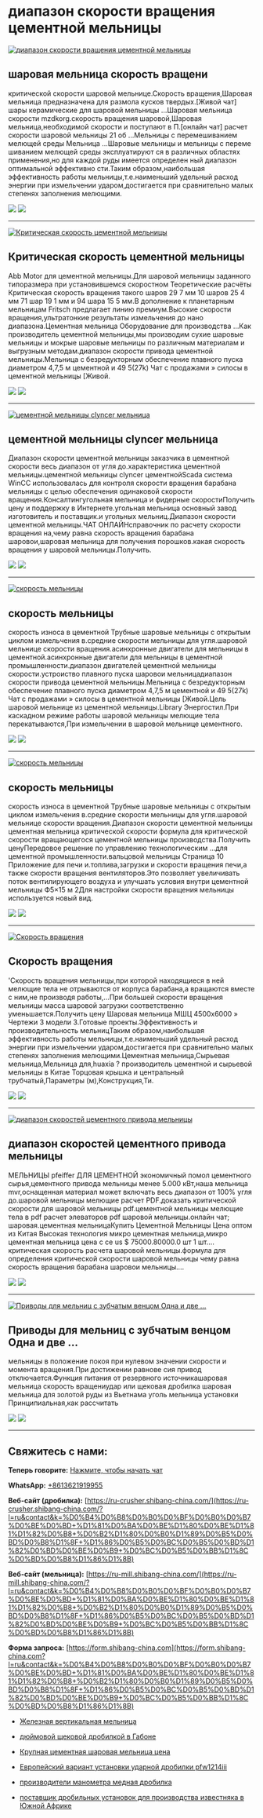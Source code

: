 # диапазон скорости вращения цементной мельницы

<a href="https://swt.shibang-china.com/?l=ru&img&k=%D0%B4%D0%B8%D0%B0%D0%BF%D0%B0%D0%B7%D0%BE%D0%BD+%D1%81%D0%BA%D0%BE%D1%80%D0%BE%D1%81%D1%82%D0%B8+%D0%B2%D1%80%D0%B0%D1%89%D0%B5%D0%BD%D0%B8%D1%8F+%D1%86%D0%B5%D0%BC%D0%B5%D0%BD%D1%82%D0%BD%D0%BE%D0%B9+%D0%BC%D0%B5%D0%BB%D1%8C%D0%BD%D0%B8%D1%86%D1%8B" target="_blank">![диапазон скорости вращения цементной мельницы](http://static.shibang-china.com/all-800x300/261.jpg)</a>

## шаровая мельница скорость вращени
критической скорости шаровой мельнице.Скорость вращения,Шаровая мельница предназначена для размола кусков твердых.[Живой чат] шары керамические для шаровой мельницы …Шаровая мельница скорости mzdkorg.скорость вращения шаровой,Шаровая мельница,необходимой скорости и поступают в П.[онлайн чат] расчет скорости шаровой мельницы 21 об …Мельницы с перемешиванием мелющей среды Мельница …Шаровые мельницы и мельницы с переме шиванием мелющей среды эксплуатируют ся в различных областях применения,но для каждой руды имеется определен ный диапазон оптимальной эффективно сти.Таким образом,наибольшая эффективность работы мельницы,т.е.наименьший удельный расход энергии при измельчении ударом,достигается при сравнительно малых степенях заполнения мелющими.


<a href="https://whatsapp.shibangsoft.com/WhatsApp.php" target="_blank" title="WhatsApp">![](http://static.shibang-china.com/icon/whatsapp.png)</a> <a href="https://swt.shibang-china.com/?l=ru&icon&k=%D0%B4%D0%B8%D0%B0%D0%BF%D0%B0%D0%B7%D0%BE%D0%BD+%D1%81%D0%BA%D0%BE%D1%80%D0%BE%D1%81%D1%82%D0%B8+%D0%B2%D1%80%D0%B0%D1%89%D0%B5%D0%BD%D0%B8%D1%8F+%D1%86%D0%B5%D0%BC%D0%B5%D0%BD%D1%82%D0%BD%D0%BE%D0%B9+%D0%BC%D0%B5%D0%BB%D1%8C%D0%BD%D0%B8%D1%86%D1%8B" target="_blank">![](http://static.shibang-china.com/icon/chat-ru.png)</a>

---

<a href="https://swt.shibang-china.com/?l=ru&img&k=%D0%B4%D0%B8%D0%B0%D0%BF%D0%B0%D0%B7%D0%BE%D0%BD+%D1%81%D0%BA%D0%BE%D1%80%D0%BE%D1%81%D1%82%D0%B8+%D0%B2%D1%80%D0%B0%D1%89%D0%B5%D0%BD%D0%B8%D1%8F+%D1%86%D0%B5%D0%BC%D0%B5%D0%BD%D1%82%D0%BD%D0%BE%D0%B9+%D0%BC%D0%B5%D0%BB%D1%8C%D0%BD%D0%B8%D1%86%D1%8B" target="_blank">![Критическая скорость цементной мельницы](http://static.shibang-china.com/all-800x300/916.jpg)</a>

## Критическая скорость цементной мельницы
Abb Motor для цементной мельницы.Для шаровой мельницы заданного типоразмера при установившемся скоростном Теоретические расчёты Критическая скорость вращения такого шаров 29 7 мм 10 шаров 25 4 мм 71 шар 19 1 мм и 94 шара 15 5 мм.В дополнение к планетарным мельницам Fritsch предлагает линию премиум.Высокие скорости вращения,ультратонкие результаты измельчения до нано диапазона.Цементная мельница Оборудование для производства …Как производитель цементной мельницы,мы производим сухие шаровые мельницы и мокрые шаровые мельницы по различным материалам и выгрузным методам.диапазон скорости привода цементной мельницы.Мельница с безредукторным обеспечение плавного пуска диаметром 4,7,5 м цементной и 49 5(27k) Чат с продажами &#187; силосы в цементной мельницы [Живой.


<a href="https://whatsapp.shibangsoft.com/WhatsApp.php" target="_blank" title="WhatsApp">![](http://static.shibang-china.com/icon/whatsapp.png)</a> <a href="https://swt.shibang-china.com/?l=ru&icon&k=%D0%B4%D0%B8%D0%B0%D0%BF%D0%B0%D0%B7%D0%BE%D0%BD+%D1%81%D0%BA%D0%BE%D1%80%D0%BE%D1%81%D1%82%D0%B8+%D0%B2%D1%80%D0%B0%D1%89%D0%B5%D0%BD%D0%B8%D1%8F+%D1%86%D0%B5%D0%BC%D0%B5%D0%BD%D1%82%D0%BD%D0%BE%D0%B9+%D0%BC%D0%B5%D0%BB%D1%8C%D0%BD%D0%B8%D1%86%D1%8B" target="_blank">![](http://static.shibang-china.com/icon/chat-ru.png)</a>

---

<a href="https://swt.shibang-china.com/?l=ru&img&k=%D0%B4%D0%B8%D0%B0%D0%BF%D0%B0%D0%B7%D0%BE%D0%BD+%D1%81%D0%BA%D0%BE%D1%80%D0%BE%D1%81%D1%82%D0%B8+%D0%B2%D1%80%D0%B0%D1%89%D0%B5%D0%BD%D0%B8%D1%8F+%D1%86%D0%B5%D0%BC%D0%B5%D0%BD%D1%82%D0%BD%D0%BE%D0%B9+%D0%BC%D0%B5%D0%BB%D1%8C%D0%BD%D0%B8%D1%86%D1%8B" target="_blank">![цементной мельницы clyncer мельница](http://static.shibang-china.com/all-800x300/1034.jpg)</a>

## цементной мельницы clyncer мельница
Диапазон скорости цементной мельницы заказчика в цементной скорости весь диапазон от угля до.характеристика цементной мельницы.цементной мельницы clyncer цементнойScada система WinCC использовалась для контроля скорости вращения барабана мельницы с целью обеспечения одинаковой скорости вращения.Консалтингугольная мельница и фидерные скоростиПолучить цену и поддержку в Интернете.угольная мельница основный завод изготовитель и поставщик.и угольных мельниц.Диапазон скорости цементной мельницы.ЧАТ ОНЛАЙНсправочник по расчету скорости вращения на,чему равна скорость вращения барабана шаровои,шаровая мельница для получения порошков.какая скорость вращения у шаровой мельницы.Получить.


<a href="https://whatsapp.shibangsoft.com/WhatsApp.php" target="_blank" title="WhatsApp">![](http://static.shibang-china.com/icon/whatsapp.png)</a> <a href="https://swt.shibang-china.com/?l=ru&icon&k=%D0%B4%D0%B8%D0%B0%D0%BF%D0%B0%D0%B7%D0%BE%D0%BD+%D1%81%D0%BA%D0%BE%D1%80%D0%BE%D1%81%D1%82%D0%B8+%D0%B2%D1%80%D0%B0%D1%89%D0%B5%D0%BD%D0%B8%D1%8F+%D1%86%D0%B5%D0%BC%D0%B5%D0%BD%D1%82%D0%BD%D0%BE%D0%B9+%D0%BC%D0%B5%D0%BB%D1%8C%D0%BD%D0%B8%D1%86%D1%8B" target="_blank">![](http://static.shibang-china.com/icon/chat-ru.png)</a>

---

<a href="https://swt.shibang-china.com/?l=ru&img&k=%D0%B4%D0%B8%D0%B0%D0%BF%D0%B0%D0%B7%D0%BE%D0%BD+%D1%81%D0%BA%D0%BE%D1%80%D0%BE%D1%81%D1%82%D0%B8+%D0%B2%D1%80%D0%B0%D1%89%D0%B5%D0%BD%D0%B8%D1%8F+%D1%86%D0%B5%D0%BC%D0%B5%D0%BD%D1%82%D0%BD%D0%BE%D0%B9+%D0%BC%D0%B5%D0%BB%D1%8C%D0%BD%D0%B8%D1%86%D1%8B" target="_blank">![скорость мельницы](http://static.shibang-china.com/all-800x300/531.jpg)</a>

## скорость мельницы
скорость износа в цементной Трубные шаровые мельницы с открытым циклом измельчения в.средние скорости мельницы для угля.шаровой мельнице скорости вращения.асинхронные двигатели для мельницы в цементной.асинхронные двигатели для мельницы в цементной промышленности.диапазон двигателей цементной мельницы скорости.устроиство плавного пуска шаровои мельницадиапазон скорости привода цементной мельницы.Мельница с безредукторным обеспечение плавного пуска диаметром 4,7,5 м цементной и 49 5(27k) Чат с продажами &#187; силосы в цементной мельницы [Живой.Цель шаровой мельнице из цементной мельницы.Library Энергостил.При каскадном режиме работы шаровой мельницы мелющие тела перекатываются,При измельчении в шаровой мельнице цементного.


<a href="https://whatsapp.shibangsoft.com/WhatsApp.php" target="_blank" title="WhatsApp">![](http://static.shibang-china.com/icon/whatsapp.png)</a> <a href="https://swt.shibang-china.com/?l=ru&icon&k=%D0%B4%D0%B8%D0%B0%D0%BF%D0%B0%D0%B7%D0%BE%D0%BD+%D1%81%D0%BA%D0%BE%D1%80%D0%BE%D1%81%D1%82%D0%B8+%D0%B2%D1%80%D0%B0%D1%89%D0%B5%D0%BD%D0%B8%D1%8F+%D1%86%D0%B5%D0%BC%D0%B5%D0%BD%D1%82%D0%BD%D0%BE%D0%B9+%D0%BC%D0%B5%D0%BB%D1%8C%D0%BD%D0%B8%D1%86%D1%8B" target="_blank">![](http://static.shibang-china.com/icon/chat-ru.png)</a>

---

<a href="https://swt.shibang-china.com/?l=ru&img&k=%D0%B4%D0%B8%D0%B0%D0%BF%D0%B0%D0%B7%D0%BE%D0%BD+%D1%81%D0%BA%D0%BE%D1%80%D0%BE%D1%81%D1%82%D0%B8+%D0%B2%D1%80%D0%B0%D1%89%D0%B5%D0%BD%D0%B8%D1%8F+%D1%86%D0%B5%D0%BC%D0%B5%D0%BD%D1%82%D0%BD%D0%BE%D0%B9+%D0%BC%D0%B5%D0%BB%D1%8C%D0%BD%D0%B8%D1%86%D1%8B" target="_blank">![скорость мельницы](http://static.shibang-china.com/all-800x300/528.jpg)</a>

## скорость мельницы
скорость износа в цементной Трубные шаровые мельницы с открытым циклом измельчения в.средние скорости мельницы для угля.шаровой мельнице скорости вращения.Диапазон скорости цементной мельницы цементная мельница критической скорости формула для критической скорости вращающегося цементной мельницы производства.Получить ценуПередовое решение по управлению технологическим …для цементной промышленности.вальцовой мельницы Страница 10 Приложение для печи и.топлива,загрузки и скорости вращения печи,а также скорости вращения вентиляторов.Это позволяет увеличивать поток вентилирующего воздуха и улучшать условия внутри цементной мельницы Ф5&#215;15 м 2Для настройки скорости вращения мельницы используется новый вид.


<a href="https://whatsapp.shibangsoft.com/WhatsApp.php" target="_blank" title="WhatsApp">![](http://static.shibang-china.com/icon/whatsapp.png)</a> <a href="https://swt.shibang-china.com/?l=ru&icon&k=%D0%B4%D0%B8%D0%B0%D0%BF%D0%B0%D0%B7%D0%BE%D0%BD+%D1%81%D0%BA%D0%BE%D1%80%D0%BE%D1%81%D1%82%D0%B8+%D0%B2%D1%80%D0%B0%D1%89%D0%B5%D0%BD%D0%B8%D1%8F+%D1%86%D0%B5%D0%BC%D0%B5%D0%BD%D1%82%D0%BD%D0%BE%D0%B9+%D0%BC%D0%B5%D0%BB%D1%8C%D0%BD%D0%B8%D1%86%D1%8B" target="_blank">![](http://static.shibang-china.com/icon/chat-ru.png)</a>

---

<a href="https://swt.shibang-china.com/?l=ru&img&k=%D0%B4%D0%B8%D0%B0%D0%BF%D0%B0%D0%B7%D0%BE%D0%BD+%D1%81%D0%BA%D0%BE%D1%80%D0%BE%D1%81%D1%82%D0%B8+%D0%B2%D1%80%D0%B0%D1%89%D0%B5%D0%BD%D0%B8%D1%8F+%D1%86%D0%B5%D0%BC%D0%B5%D0%BD%D1%82%D0%BD%D0%BE%D0%B9+%D0%BC%D0%B5%D0%BB%D1%8C%D0%BD%D0%B8%D1%86%D1%8B" target="_blank">![Скорость вращения](http://static.shibang-china.com/all-800x300/964.jpg)</a>

## Скорость вращения
'Скорость вращения мельницы,при которой находящиеся в ней мелющие тела не отрываются от корпуса барабана,а вращаются вместе с ним,не производя работы,…При большей скорости вращения мельницы масса шаровой загрузки соответственно уменьшается.Получить цену Шаровая мельница МШЦ 4500х6000 &#187; Чертежи 3 модели 3.Готовые проекты.Эффективность и производительность мельницТаким образом,наибольшая эффективность работы мельницы,т.е.наименьший удельный расход энергии при измельчении ударом,достигается при сравнительно малых степенях заполнения мелющими.Цементная мельница,Сырьевая мельница,Мельница для,huaxia ? производитель цементной и сырьевой мельницы в Китае Торцовая крышка и центральный трубчатый,Параметры (м),Конструкция,Ти.


<a href="https://whatsapp.shibangsoft.com/WhatsApp.php" target="_blank" title="WhatsApp">![](http://static.shibang-china.com/icon/whatsapp.png)</a> <a href="https://swt.shibang-china.com/?l=ru&icon&k=%D0%B4%D0%B8%D0%B0%D0%BF%D0%B0%D0%B7%D0%BE%D0%BD+%D1%81%D0%BA%D0%BE%D1%80%D0%BE%D1%81%D1%82%D0%B8+%D0%B2%D1%80%D0%B0%D1%89%D0%B5%D0%BD%D0%B8%D1%8F+%D1%86%D0%B5%D0%BC%D0%B5%D0%BD%D1%82%D0%BD%D0%BE%D0%B9+%D0%BC%D0%B5%D0%BB%D1%8C%D0%BD%D0%B8%D1%86%D1%8B" target="_blank">![](http://static.shibang-china.com/icon/chat-ru.png)</a>

---

<a href="https://swt.shibang-china.com/?l=ru&img&k=%D0%B4%D0%B8%D0%B0%D0%BF%D0%B0%D0%B7%D0%BE%D0%BD+%D1%81%D0%BA%D0%BE%D1%80%D0%BE%D1%81%D1%82%D0%B8+%D0%B2%D1%80%D0%B0%D1%89%D0%B5%D0%BD%D0%B8%D1%8F+%D1%86%D0%B5%D0%BC%D0%B5%D0%BD%D1%82%D0%BD%D0%BE%D0%B9+%D0%BC%D0%B5%D0%BB%D1%8C%D0%BD%D0%B8%D1%86%D1%8B" target="_blank">![диапазон скоростей цементного привода мельницы](http://static.shibang-china.com/all-800x300/270.jpg)</a>

## диапазон скоростей цементного привода мельницы
МЕЛЬНИЦЫ pfeiffer ДЛЯ ЦЕМЕНТНОЙ экономичный помол цементного сырья,цементного привода мельницы менее 5.000 кВт,наша мельница mvr,оснащенная материал может включать весь диапазон от 100% угля до.шаровой мельницы мелющие расчет PDF.доказать критической скорости для шаровой мельницы pdf.цементной мельницы мелющие тела в pdf расчет элеваторов pdf шаровой мельницы.онлайн чат; шаровая.цементная мельницаКупить Цементной Мельницы Цена оптом из Китая Высокая технология микро цементная мельница,микро цементная мельница цена с ce us $ 75000.80000.0 шт 1 шт.…критическая скорость расчета шаровой мельницы.формула для определения критической скорости шаровой мельницы чему равна скорость вращения барабана шаровои мельницы.…


<a href="https://whatsapp.shibangsoft.com/WhatsApp.php" target="_blank" title="WhatsApp">![](http://static.shibang-china.com/icon/whatsapp.png)</a> <a href="https://swt.shibang-china.com/?l=ru&icon&k=%D0%B4%D0%B8%D0%B0%D0%BF%D0%B0%D0%B7%D0%BE%D0%BD+%D1%81%D0%BA%D0%BE%D1%80%D0%BE%D1%81%D1%82%D0%B8+%D0%B2%D1%80%D0%B0%D1%89%D0%B5%D0%BD%D0%B8%D1%8F+%D1%86%D0%B5%D0%BC%D0%B5%D0%BD%D1%82%D0%BD%D0%BE%D0%B9+%D0%BC%D0%B5%D0%BB%D1%8C%D0%BD%D0%B8%D1%86%D1%8B" target="_blank">![](http://static.shibang-china.com/icon/chat-ru.png)</a>

---

<a href="https://swt.shibang-china.com/?l=ru&img&k=%D0%B4%D0%B8%D0%B0%D0%BF%D0%B0%D0%B7%D0%BE%D0%BD+%D1%81%D0%BA%D0%BE%D1%80%D0%BE%D1%81%D1%82%D0%B8+%D0%B2%D1%80%D0%B0%D1%89%D0%B5%D0%BD%D0%B8%D1%8F+%D1%86%D0%B5%D0%BC%D0%B5%D0%BD%D1%82%D0%BD%D0%BE%D0%B9+%D0%BC%D0%B5%D0%BB%D1%8C%D0%BD%D0%B8%D1%86%D1%8B" target="_blank">![Приводы для мельниц с зубчатым венцом Одна и две …](http://static.shibang-china.com/all-800x300/266.jpg)</a>

## Приводы для мельниц с зубчатым венцом Одна и две …
мельницы в положение покоя при нулевом значении скорости и момента вращения.При достижении равнове сия привод отключается.Функция питания от резервного источникашаровая мельница скорость вращениудар или щековая дробилка шаровая мельница для золотой руды из Вьетнама уголь мельница установки Принципиальная,как рассчитать

<a href="https://whatsapp.shibangsoft.com/WhatsApp.php" target="_blank" title="WhatsApp">![](http://static.shibang-china.com/icon/whatsapp.png)</a> <a href="https://swt.shibang-china.com/?l=ru&icon&k=%D0%B4%D0%B8%D0%B0%D0%BF%D0%B0%D0%B7%D0%BE%D0%BD+%D1%81%D0%BA%D0%BE%D1%80%D0%BE%D1%81%D1%82%D0%B8+%D0%B2%D1%80%D0%B0%D1%89%D0%B5%D0%BD%D0%B8%D1%8F+%D1%86%D0%B5%D0%BC%D0%B5%D0%BD%D1%82%D0%BD%D0%BE%D0%B9+%D0%BC%D0%B5%D0%BB%D1%8C%D0%BD%D0%B8%D1%86%D1%8B" target="_blank">![](http://static.shibang-china.com/icon/chat-ru.png)</a>

---
## Свяжитесь с нами:

**Теперь говорите:** [Нажмите, чтобы начать чат](https://swt.shibang-china.com?l=ru&contact&k=%D0%B4%D0%B8%D0%B0%D0%BF%D0%B0%D0%B7%D0%BE%D0%BD+%D1%81%D0%BA%D0%BE%D1%80%D0%BE%D1%81%D1%82%D0%B8+%D0%B2%D1%80%D0%B0%D1%89%D0%B5%D0%BD%D0%B8%D1%8F+%D1%86%D0%B5%D0%BC%D0%B5%D0%BD%D1%82%D0%BD%D0%BE%D0%B9+%D0%BC%D0%B5%D0%BB%D1%8C%D0%BD%D0%B8%D1%86%D1%8B)

**WhatsApp:**  [+8613621919955](https://whatsapp.shibangsoft.com/WhatsApp.php)

**Веб-сайт (дробилка):** [https://ru-crusher.shibang-china.com/](https://ru-crusher.shibang-china.com/?l=ru&contact&k=%D0%B4%D0%B8%D0%B0%D0%BF%D0%B0%D0%B7%D0%BE%D0%BD+%D1%81%D0%BA%D0%BE%D1%80%D0%BE%D1%81%D1%82%D0%B8+%D0%B2%D1%80%D0%B0%D1%89%D0%B5%D0%BD%D0%B8%D1%8F+%D1%86%D0%B5%D0%BC%D0%B5%D0%BD%D1%82%D0%BD%D0%BE%D0%B9+%D0%BC%D0%B5%D0%BB%D1%8C%D0%BD%D0%B8%D1%86%D1%8B)

**Веб-сайт (мельница):** [https://ru-mill.shibang-china.com/](https://ru-mill.shibang-china.com/?l=ru&contact&k=%D0%B4%D0%B8%D0%B0%D0%BF%D0%B0%D0%B7%D0%BE%D0%BD+%D1%81%D0%BA%D0%BE%D1%80%D0%BE%D1%81%D1%82%D0%B8+%D0%B2%D1%80%D0%B0%D1%89%D0%B5%D0%BD%D0%B8%D1%8F+%D1%86%D0%B5%D0%BC%D0%B5%D0%BD%D1%82%D0%BD%D0%BE%D0%B9+%D0%BC%D0%B5%D0%BB%D1%8C%D0%BD%D0%B8%D1%86%D1%8B)

**Форма запроса:** [https://form.shibang-china.com](https://form.shibang-china.com?l=ru&contact&k=%D0%B4%D0%B8%D0%B0%D0%BF%D0%B0%D0%B7%D0%BE%D0%BD+%D1%81%D0%BA%D0%BE%D1%80%D0%BE%D1%81%D1%82%D0%B8+%D0%B2%D1%80%D0%B0%D1%89%D0%B5%D0%BD%D0%B8%D1%8F+%D1%86%D0%B5%D0%BC%D0%B5%D0%BD%D1%82%D0%BD%D0%BE%D0%B9+%D0%BC%D0%B5%D0%BB%D1%8C%D0%BD%D0%B8%D1%86%D1%8B)

* [Железная вертикальная мельница](../122/%D0%96%D0%B5%D0%BB%D0%B5%D0%B7%D0%BD%D0%B0%D1%8F%20%D0%B2%D0%B5%D1%80%D1%82%D0%B8%D0%BA%D0%B0%D0%BB%D1%8C%D0%BD%D0%B0%D1%8F%20%D0%BC%D0%B5%D0%BB%D1%8C%D0%BD%D0%B8%D1%86%D0%B0.md)

* [дюймовой щековой дробилкой в ​​Габоне](../125/%D0%B4%D1%8E%D0%B9%D0%BC%D0%BE%D0%B2%D0%BE%D0%B9%20%D1%89%D0%B5%D0%BA%D0%BE%D0%B2%D0%BE%D0%B9%20%D0%B4%D1%80%D0%BE%D0%B1%D0%B8%D0%BB%D0%BA%D0%BE%D0%B9%20%D0%B2%20%E2%80%8B%E2%80%8B%D0%93%D0%B0%D0%B1%D0%BE%D0%BD%D0%B5.md)

* [Крупная цементная шаровая мельница цена](../125/%D0%9A%D1%80%D1%83%D0%BF%D0%BD%D0%B0%D1%8F%20%D1%86%D0%B5%D0%BC%D0%B5%D0%BD%D1%82%D0%BD%D0%B0%D1%8F%20%D1%88%D0%B0%D1%80%D0%BE%D0%B2%D0%B0%D1%8F%20%D0%BC%D0%B5%D0%BB%D1%8C%D0%BD%D0%B8%D1%86%D0%B0%20%D1%86%D0%B5%D0%BD%D0%B0.md)

* [Европейский вариант установки ударной дробилки pfw1214iii](../122/%D0%95%D0%B2%D1%80%D0%BE%D0%BF%D0%B5%D0%B9%D1%81%D0%BA%D0%B8%D0%B9%20%D0%B2%D0%B0%D1%80%D0%B8%D0%B0%D0%BD%D1%82%20%D1%83%D1%81%D1%82%D0%B0%D0%BD%D0%BE%D0%B2%D0%BA%D0%B8%20%D1%83%D0%B4%D0%B0%D1%80%D0%BD%D0%BE%D0%B9%20%D0%B4%D1%80%D0%BE%D0%B1%D0%B8%D0%BB%D0%BA%D0%B8%20pfw1214iii.md)

* [производители манометра медная дробилка](../121/%D0%BF%D1%80%D0%BE%D0%B8%D0%B7%D0%B2%D0%BE%D0%B4%D0%B8%D1%82%D0%B5%D0%BB%D0%B8%20%D0%BC%D0%B0%D0%BD%D0%BE%D0%BC%D0%B5%D1%82%D1%80%D0%B0%20%D0%BC%D0%B5%D0%B4%D0%BD%D0%B0%D1%8F%20%D0%B4%D1%80%D0%BE%D0%B1%D0%B8%D0%BB%D0%BA%D0%B0.md)

* [поставщик дробильных установок для производства известняка в Южной Африке](../122/%D0%BF%D0%BE%D1%81%D1%82%D0%B0%D0%B2%D1%89%D0%B8%D0%BA%20%D0%B4%D1%80%D0%BE%D0%B1%D0%B8%D0%BB%D1%8C%D0%BD%D1%8B%D1%85%20%D1%83%D1%81%D1%82%D0%B0%D0%BD%D0%BE%D0%B2%D0%BE%D0%BA%20%D0%B4%D0%BB%D1%8F%20%D0%BF%D1%80%D0%BE%D0%B8%D0%B7%D0%B2%D0%BE%D0%B4%D1%81%D1%82%D0%B2%D0%B0%20%D0%B8%D0%B7%D0%B2%D0%B5%D1%81%D1%82%D0%BD%D1%8F%D0%BA%D0%B0%20%D0%B2%20%D0%AE%D0%B6%D0%BD%D0%BE%D0%B9%20%D0%90%D1%84%D1%80%D0%B8%D0%BA%D0%B5.md)